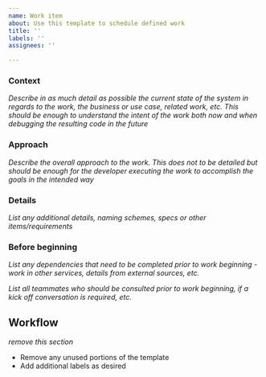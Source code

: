 ```yaml
---
name: Work item
about: Use this template to schedule defined work
title: ''
labels: ''
assignees: ''

---
```

### Context
_Describe in as much detail as possible the current state of the system in regards to the work, the business or use case, related work, etc. This should be enough to understand the intent of the work both now and when debugging the resulting code in the future_

### Approach

_Describe the overall approach to the work. This does not to be detailed but should be enough for the developer executing the work to accomplish the goals in the intended way_

### Details

_List any additional details, naming schemes, specs or other items/requirements_

### Before beginning

_List any dependencies that need to be completed prior to work beginning - work in other services, details from external sources, etc._

_List all teammates who should be consulted prior to work beginning, if a kick off conversation is required, etc._

## Workflow
_remove this section_
- Remove any unused portions of the template
- Add additional labels as desired
